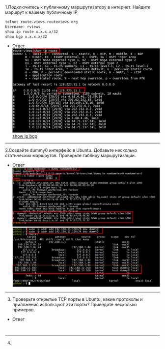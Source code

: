 1.Подключитесь к публичному маршрутизатору в интернет. Найдите маршрут к вашему публичному IP<br>
```
telnet route-views.routeviews.org
Username: rviews
show ip route x.x.x.x/32
show bgp x.x.x.x/32
```
-	Ответ
![show ip route](https://github.com/davlyatov-ts/networks-3/blob/master/bgp-internal.png)<br>
[show ip bgp](https://github.com/davlyatov-ts/networks-3/blob/master/sho%20ip%20bgp)<br>
___
2.Создайте dummy0 интерфейс в Ubuntu. Добавьте несколько статических маршрутов. Проверьте таблицу маршрутизации.<br>

-	Ответ
![dummy interface](https://github.com/davlyatov-ts/networks-3/blob/master/dummy.png)<br>
![routel](https://github.com/davlyatov-ts/networks-3/blob/master/routerl.png)<br>
___
3. Проверьте открытые TCP порты в Ubuntu, какие протоколы и приложения используют эти порты? Приведите несколько примеров.<br>

-	Ответ

![]()
___
4. 
